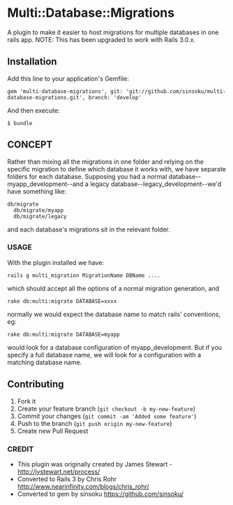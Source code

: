 # Multi::Database::Migrations

A plugin to make it easier to host migrations for multiple databases in one rails app.  NOTE: This has been upgraded to work with Rails 3.0.x.

## Installation

Add this line to your application's Gemfile:

    gem 'multi-database-migrations', git: 'git://github.com/sinsoku/multi-database-migrations.git', branch: 'develop'

And then execute:

    $ bundle

## CONCEPT

Rather than mixing all the migrations in one folder and relying on the specific migration to define which database it works with, we have separate folders for each database. Supposing you had a normal database--myapp\_development--and a legacy database--legacy\_development--we'd have something like:

    db/migrate
      db/migrate/myapp
      db/migrate/legacy

and each database's migrations sit in the relevant folder.

### USAGE

With the plugin installed we have:

    rails g multi_migration MigrationName DBName ....

which should accept all the options of a normal migration generation, and

    rake db:multi:migrate DATABASE=xxxx

normally we would expect the database name to match rails' conventions, eg:

    rake db:multi:migrate DATABASE=myapp

would look for a database configuration of myapp\_development. But if you specify a full database name, we will look for a configuration with a matching database name.


## Contributing

1. Fork it
2. Create your feature branch (`git checkout -b my-new-feature`)
3. Commit your changes (`git commit -am 'Added some feature'`)
4. Push to the branch (`git push origin my-new-feature`)
5. Create new Pull Request

### CREDIT

* This plugin was originally created by James Stewart - http://jystewart.net/process/
* Converted to Rails 3 by Chris Rohr http://www.nearinfinity.com/blogs/chris_rohr/
* Converted to gem by sinsoku https://github.com/sinsoku/

